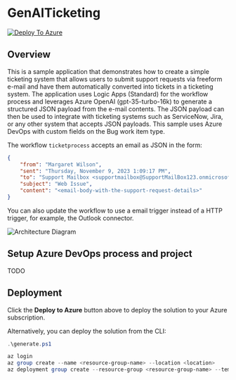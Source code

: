 # GenAITicketing
[![Deploy To Azure](https://aka.ms/deploytoazurebutton)](https://portal.azure.com/#create/Microsoft.Template/uri/https%3A%2F%2Fraw.githubusercontent.com%2Fclarenceb%2FGenAITicketing%2Fapitoazdo%2Fdeploy%2Fdeploy.generated.json)

## Overview

This is a sample application that demonstrates how to create a simple ticketing system that allows users to submit support requests via freeform e-mail and have them automatically converted into tickets in a ticketing system. The application uses Logic Apps (Standard) for the workflow process and leverages Azure OpenAI (gpt-35-turbo-16k) to generate a structured JSON payload from the e-mail contents.  The JSON payload can then be used to integrate with ticketing systems such as ServiceNow, Jira, or any other system that accepts JSON payloads.  This sample uses Azure DevOps with custom fields on the Bug work item type.

The workflow `ticketprocess` accepts an email as JSON in the form:

```json
{
    "from": "Margaret Wilson",
    "sent": "Thursday, November 9, 2023 1:09:17 PM",
    "to": "Support Mailbox <supportmailbox@SupportMailBox123.onmicrosoft.com>",
    "subject": "Web Issue",
    "content": "<email-body-with-the-support-request-details>"
}
```

You can also update the workflow to use a email trigger instead of a HTTP trigger, for example, the Outlook connector.

![Architecture Diagram](media/diagram.png)

## Setup Azure DevOps process and project

TODO

## Deployment

Click the **Deploy to Azure** button above to deploy the solution to your Azure subscription.

Alternatively, you can deploy the solution from the CLI:

```ps1
.\generate.ps1

az login
az group create --name <resource-group-name> --location <location>
az deployment group create --resource-group <resource-group-name> --template-file deploy\deploy.generated.json
```
